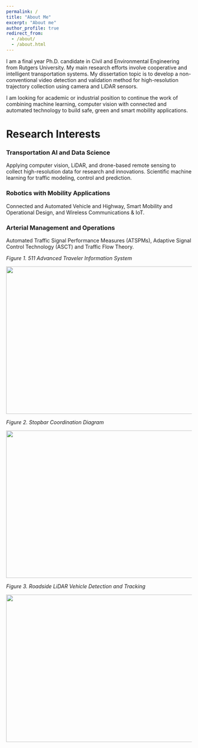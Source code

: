```yaml
---
permalink: /
title: "About Me"
excerpt: "About me"
author_profile: true
redirect_from: 
  - /about/
  - /about.html
---
```


I am a final year Ph.D. candidate in Civil and Environmental Engineering from Rutgers University. My main research efforts involve cooperative and intelligent transportation systems. My dissertation topic is to develop a non-conventional video detection and validation method for high-resolution trajectory collection using camera and LiDAR sensors. 

I am looking for academic or industrial position to continue the work of combining machine learning, computer vision with connected and automated technology to build safe, green and smart mobility applications.

Research Interests
======
### Transportation AI and Data Science
Applying computer vision, LiDAR, and drone-based remote sensing to collect high-resolution data for research and innovations. Scientific machine learning for traffic modeling, control and prediction.

### Robotics with Mobility Applications
Connected and Automated Vehicle and Highway, Smart Mobility and Operational Design, and Wireless Communications & IoT.

### Arterial Management and Operations
Automated Traffic Signal Performance Measures (ATSPMs), Adaptive Signal Control Technology (ASCT) and Traffic Flow Theory. 

_Figure 1. 511 Advanced Traveler Information System_

<img src="{{ site.url }}{{ site.baseurl }}/images/Picture1.png" width="600" height="400">



_Figure 2. Stopbar Coordination Diagram_

<img src="{{ site.url }}{{ site.baseurl }}/images/RCD.png" width="600" height="400"> 



_Figure 3. Roadside LiDAR Vehicle Detection and Tracking_

<img src="{{ site.url }}{{ site.baseurl }}/images/Detection%20and%20Tracking_small.png" width="600" height="400">


<!-- 

_Figure 4. Advanced Coordination Diagram_

<img src="{{ site.url }}{{ site.baseurl }}/images/PCD_comparison.png"> -->
       

